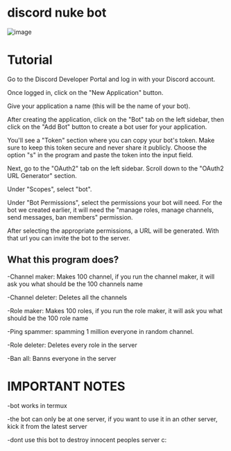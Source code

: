 # discord nuke bot
![image](https://github.com/Batyoaron/dcnukebot/assets/111697446/363e65c0-0d77-427d-a9de-996037636c0b)

# Tutorial

Go to the Discord Developer Portal and log in with your Discord account.

Once logged in, click on the "New Application" button.

Give your application a name (this will be the name of your bot).

After creating the application, click on the "Bot" tab on the left sidebar, then click on the "Add Bot" button to create a bot user for your application.

You'll see a "Token" section where you can copy your bot's token. Make sure to keep this token secure and never share it publicly. Choose the option "s" in the program and paste the token into the input field.

Next, go to the "OAuth2" tab on the left sidebar. Scroll down to the "OAuth2 URL Generator" section.

Under "Scopes", select "bot".

Under "Bot Permissions", select the permissions your bot will need. For the bot we created earlier, it will need the "manage roles, manage channels, send messages, ban members" permission.

After selecting the appropriate permissions, a URL will be generated. With that url you can invite the bot to the server.


## What this program does?

-Channel maker: Makes 100 channel, if you run the channel maker, it will ask you what should be the 100 channels name

-Channel deleter: Deletes all the channels

-Role maker: Makes 100 roles, if you run the role maker, it will ask you what should be the 100 role name

-Ping spammer: spamming 1 million everyone in random channel.

-Role deleter: Deletes every role in the server

-Ban all: Banns everyone in the server

# IMPORTANT NOTES

-bot works in termux

-the bot can only be at one server, if you want to use it in an other server, kick it from the latest server

-dont use this bot to destroy innocent peoples server c:
